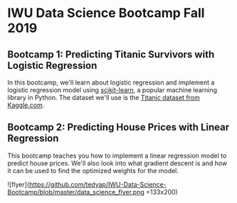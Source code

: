 # IWU Data Science Bootcamp Fall 2019
## Bootcamp 1: Predicting Titanic Survivors with Logistic Regression
In this bootcamp, we'll learn about logistic regression and implement a logistic regression model using [scikit-learn](https://scikit-learn.org/stable/), a popular machine learning library in Python. The dataset we'll use is the [Titanic dataset from Kaggle.com](https://www.kaggle.com/c/titanic).

## Bootcamp 2: Predicting House Prices with Linear Regression
This bootcamp teaches you how to implement a linear regression model to predict house prices. We'll also look into what gradient descent is and how it can be used to find the optimized weights for the model.

![flyer](https://github.com/tedyap/IWU-Data-Science-Bootcamp/blob/master/data_science_flyer.png =133x200)
